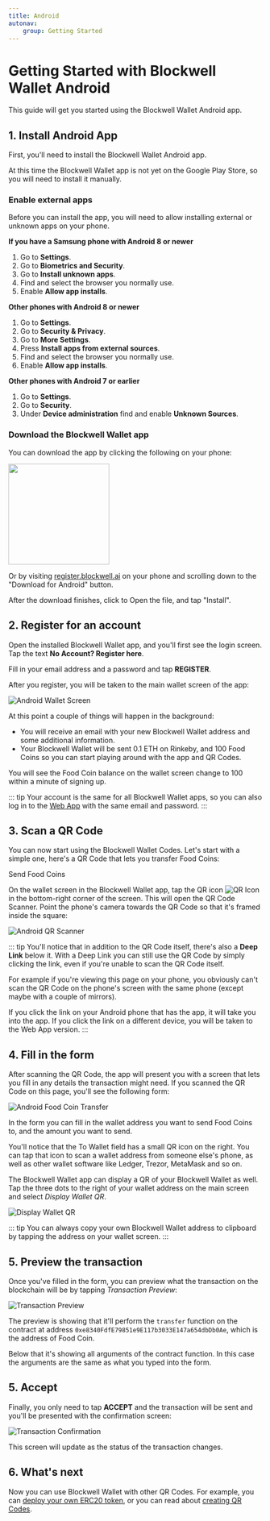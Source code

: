 ```yaml
---
title: Android
autonav:
    group: Getting Started
---
```


# Getting Started with Blockwell Wallet Android

This guide will get you started using the Blockwell Wallet Android app.

## 1. Install Android App

First, you'll need to install the Blockwell Wallet Android app.

At this time the Blockwell Wallet app is not yet on the Google Play Store, so
you will need to install it manually.

### Enable external apps

Before you can install the app, you will need to allow installing external
or unknown apps on your phone.

**If you have a Samsung phone with Android 8 or newer**

1. Go to **Settings**.
2. Go to **Biometrics and Security**.
3. Go to **Install unknown apps**.
4. Find and select the browser you normally use.
5. Enable **Allow app installs**.

**Other phones with Android 8 or newer**

1. Go to **Settings**.
2. Go to **Security & Privacy**.
3. Go to **More Settings**.
4. Press **Install apps from external sources**.
5. Find and select the browser you normally use.
6. Enable **Allow app installs**.

**Other phones with Android 7 or earlier**

1. Go to **Settings**.
2. Go to **Security**.
3. Under **Device administration** find and enable **Unknown Sources**.

### Download the Blockwell Wallet app

You can download the app by clicking the following on your phone:

[<img src="./img/download-android.png" width="200">](https://qr.blockwell.ai/public/dist/blockwell-qr.apk)

Or by visiting [register.blockwell.ai](https://register.blockwell.ai) on your
phone and scrolling down to the "Download for Android" button.

After the download finishes, click to Open the file, and tap "Install".

## 2. Register for an account

Open the installed Blockwell Wallet app, and you'll first see the login screen.
Tap the text **No Account? Register here**.

Fill in your email address and a password and tap **REGISTER**.

After you register, you will be taken to the main wallet screen of the app:

![Android Wallet Screen](./img/android-wallet-screenshot.png)

At this point a couple of things will happen in the background:

- You will receive an email with your new Blockwell Wallet address and
  some additional information.
- Your Blockwell Wallet will be sent 0.1 ETH on Rinkeby, and 100 Food Coins
  so you can start playing around with the app and QR Codes.

You will see the Food Coin balance on the wallet screen change to 100 within
a minute of signing up.

::: tip
Your account is the same for all Blockwell Wallet apps, so you can also log in
to the [Web App](https://qr.blockwell.ai/app) with the same email and password.
:::

## 3. Scan a QR Code

You can now start using the Blockwell Wallet Codes. Let's start with a simple one,
here's a QR Code that lets you transfer Food Coins:

<Qr code="o53qvm">Send Food Coins</Qr>

On the wallet screen in the Blockwell Wallet app, tap the QR icon 
![QR Icon](./img/android-qr-button.png) in the bottom-right corner of the
screen. This will open the QR Code Scanner. Point the phone's camera towards
the QR Code so that it's framed inside the square:

![Android QR Scanner](./img/android-scanner.png)

::: tip
You'll notice that in addition to the QR Code itself, there's also a **Deep
Link** below it. With a Deep Link you can still use the QR Code by simply
clicking the link, even if you're unable to scan the QR Code itself.

For example if you're viewing this page on your phone, you obviously can't
scan the QR Code on the phone's screen with the same phone (except maybe
with a couple of mirrors). 

If you click the link on your Android phone that has the app, it will take
you into the app. If you click the link on a different device, you will
be taken to the Web App version.
:::

## 4. Fill in the form

After scanning the QR Code, the app will present you with a screen that
lets you fill in any details the transaction might need. If you scanned
the QR Code on this page, you'll see the following form:

![Android Food Coin Transfer](./img/android-fc-form.png)

In the form you can fill in the wallet address you want to send Food Coins
to, and the amount you want to send.

You'll notice that the To Wallet field has a small QR icon on the right.
You can tap that icon to scan a wallet address from someone else's phone,
as well as other wallet software like Ledger, Trezor, MetaMask and so on.

The Blockwell Wallet app can display a QR of your Blockwell Wallet as well.
Tap the three dots to the right of your wallet address on the main screen
and select *Display Wallet QR*.

![Display Wallet QR](./img/android-display-qr.png)

::: tip
You can always copy your own Blockwell Wallet address to clipboard by
tapping the address on your wallet screen.
:::

## 5. Preview the transaction

Once you've filled in the form, you can preview what the transaction
on the blockchain will be by tapping *Transaction Preview*:

![Transaction Preview](./img/android-transaction-preview.png)

The preview is showing that it'll perform the `transfer` function on
the contract at address `0xe8340FdfE79851e9E117b3033E147a654dbDb0Ae`,
which is the address of Food Coin.

Below that it's showing all arguments of the contract function. In
this case the arguments are the same as what you typed into the form.

## 5. Accept

Finally, you only need to tap **ACCEPT** and the transaction will be
sent and you'll be presented with the confirmation screen:

![Transaction Confirmation](./img/android-transaction-confirmation.png)

This screen will update as the status of the transaction changes.

## 6. What's next

Now you can use Blockwell Wallet with other QR Codes. For example, you
can [deploy your own ERC20 token](../contracts/prime.md), or you can
read about [creating QR Codes](./creating-qr.md).
